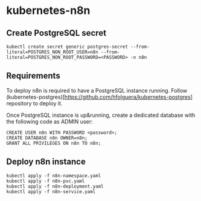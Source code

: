 # kubernetes-n8n

## Create PostgreSQL secret
```
kubectl create secret generic postgres-secret --from-literal=POSTGRES_NON_ROOT_USER=n8n --from-literal=POSTGRES_NON_ROOT_PASSWORD=<PASSWORD> -n n8n
```

## Requirements
To deploy n8n is required to have a PostgreSQL instance running. Follow (kubernetes-postgres)[https://github.com/hfolguera/kubernetes-postgres] repository to deploy it.

Once PostgreSQL instance is up&running, create a dedicated database with the following code as ADMIN user:
```
CREATE USER n8n WITH PASSWORD <password>;
CREATE DATABASE n8n OWNER=n8n;
GRANT ALL PRIVILEGES ON n8n TO n8n;
```

## Deploy n8n instance
```
kubectl apply -f n8n-namespace.yaml
kubectl apply -f n8n-pvc.yaml
kubectl apply -f n8n-deployment.yaml
kubectl apply -f n8n-service.yaml
```